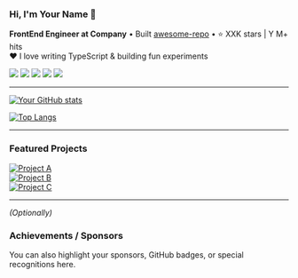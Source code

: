 ### Hi, I'm Your Name 👋  
**FrontEnd Engineer at Company** • Built [awesome-repo]() • ⭐ XXK stars |  Y M+ hits  
❤️ I love writing TypeScript & building fun experiments  

<img src="https://img.shields.io/badge/-JavaScript-F7DF1E?logo=javascript" /> 
<img src="https://img.shields.io/badge/-TypeScript-3178C6?logo=typescript" />
<img src="https://img.shields.io/badge/-React-61DAFB?logo=react" />
<img src="https://img.shields.io/badge/-GraphQL-E10098?logo=graphql" />
<img src="https://img.shields.io/badge/-Node.js-339933?logo=node.js" />

---

[![Your GitHub stats](https://github-readme-stats.vercel.app/api?username=yourusername&show_icons=true&theme=radical)](https://github.com/anuraghazra/github-readme-stats)

[![Top Langs](https://github-readme-stats.vercel.app/api/top-langs/?username=yourusername&layout=compact&theme=radical)](https://github.com/anuraghazra/github-readme-stats)

---

###  Featured Projects  
[![Project A](https://github-readme-stats.vercel.app/api/pin/?username=yourusername&repo=projectA)](https://github.com/yourusername/projectA)  
[![Project B](https://github-readme-stats.vercel.app/api/pin/?username=yourusername&repo=projectB)](https://github.com/yourusername/projectB)  
[![Project C](https://github-readme-stats.vercel.app/api/pin/?username=yourusername&repo=projectC)](https://github.com/yourusername/projectC)

---

*(Optionally)*  
###  Achievements / Sponsors  
You can also highlight your sponsors, GitHub badges, or special recognitions here.


